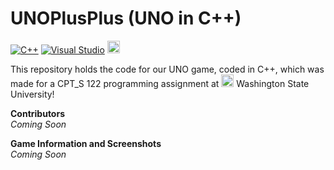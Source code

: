 # UNOPlusPlus (UNO in C++)
[![C++](https://img.shields.io/badge/C++-%2300599C.svg?logo=c%2B%2B&logoColor=white)](#) [![Visual Studio](https://custom-icon-badges.demolab.com/badge/Visual%20Studio-5C2D91.svg?&logo=visual-studio&logoColor=white)](#) <img src="https://www.sfml-dev.org/download/goodies/sfml-icon-big.png" width="20"/>

This repository holds the code for our UNO game, coded in C++, which was made for a CPT_S 122 programming assignment at <img src="https://upload.wikimedia.org/wikipedia/en/thumb/0/07/Washington_State_Cougars_logo.svg/1200px-Washington_State_Cougars_logo.svg.png" width="20"/> Washington State University!

**Contributors**<br>*Coming Soon*

**Game Information and Screenshots**<br>*Coming Soon*
